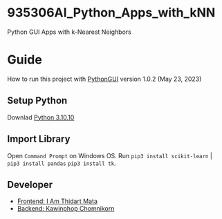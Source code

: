# 935306AI_Python_Apps_with_kNN
 Python GUI Apps with k-Nearest Neighbors

# Guide
How to run this project with [PythonGUI](https://github.com/Kawin101/935306AI_kNN-App_HSW-Gender/blob/main/main.py) version 1.0.2 (May 23, 2023)

## Setup Python 
Downlad [Python 3.10.10](https://www.python.org/downloads/release/python-31010/)

## Import Library
Open `Command Prompt` on Windows OS. Run `pip3 install scikit-learn` | `pip3 install pandas` `pip3 install tk`.

## Developer
* [Frontend: I Am Thidart Mata](https://github.com/Thidaratmatha05)
* [Backend:  Kawinphop Chomnikorn](https://github.com/Kawin101)
